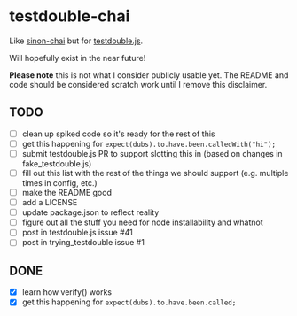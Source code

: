 # testdouble-chai

Like [sinon-chai](https://github.com/domenic/sinon-chai) but for [testdouble.js](https://github.com/testdouble/testdouble.js).

Will hopefully exist in the near future!

**Please note** this is not what I consider publicly usable yet. The README and code should be considered scratch work until I remove this disclaimer.


## TODO
- [ ] clean up spiked code so it's ready for the rest of this
- [ ] get this happening for `expect(dubs).to.have.been.calledWith("hi");`
- [ ] submit testdouble.js PR to support slotting this in (based on changes in fake_testdouble.js)
- [ ] fill out this list with the rest of the things we should support (e.g. multiple times in config, etc.)
- [ ] make the README good
- [ ] add a LICENSE
- [ ] update package.json to reflect reality
- [ ] figure out all the stuff you need for node installability and whatnot
- [ ] post in testdouble.js issue #41
- [ ] post in trying_testdouble issue #1

## DONE
- [x] learn how verify() works
- [x] get this happening for `expect(dubs).to.have.been.called;`
